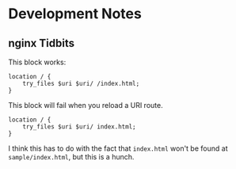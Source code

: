 # Development Notes

## nginx Tidbits
This block works:
```
location / {
    try_files $uri $uri/ /index.html;
}
```
This block will fail when you reload a URI route.
```
location / {
    try_files $uri $uri/ index.html;
}
```
I think this has to do with the fact that `index.html` won't be found at `sample/index.html`, but this is a hunch.